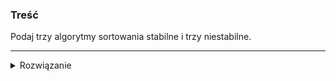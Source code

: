 ### Treść
Podaj trzy algorytmy sortowania stabilne i trzy niestabilne.

------
<details><summary>Rozwiązanie</summary>
<p>

